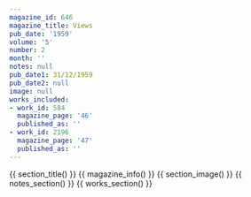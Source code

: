 ```yaml
---
magazine_id: 646
magazine_title: Views
pub_date: '1959'
volume: '5'
number: 2
month: ''
notes: null
pub_date1: 31/12/1959
pub_date2: null
image: null
works_included:
- work_id: 584
  magazine_page: '46'
  published_as: ''
- work_id: 2196
  magazine_page: '47'
  published_as: ''
---
```


{{ section_title() }}
{{ magazine_info() }}
{{ section_image() }}
{{ notes_section() }}
{{ works_section() }}
